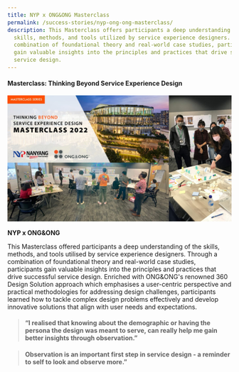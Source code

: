 ```yaml
---
title: NYP x ONG&ONG Masterclass
permalink: /success-stories/nyp-ong-ong-masterclass/
description: This Masterclass offers participants a deep understanding of the
  skills, methods, and tools utilized by service experience designers. Through a
  combination of foundational theory and real-world case studies, participants
  gain valuable insights into the principles and practices that drive successful
  service design.
---
```

#### **Masterclass: Thinking Beyond Service Experience Design**

![](/images/Stories/stories_thinking%20beyond.jpg)

**NYP x ONG&amp;ONG**

This Masterclass offered participants a deep understanding of the skills, methods, and tools utilised by service experience designers. Through a combination of foundational theory and real-world case studies, participants gain valuable insights into the principles and practices that drive successful service design. Enriched with ONG&amp;ONG's renowned 360 Design Solution approach which emphasises a user-centric perspective and practical methodologies for addressing design challenges, participants learned how to tackle complex design problems effectively and develop innovative solutions that align with user needs and expectations.

#### <blockquote><b>“I realised that knowing about the demographic or having the persona the design was meant to serve, can really help me gain better insights through observation.”</b></blockquote>

#### <blockquote><b>Observation is an important first step in service design - a reminder to self to look and observe more.”</b></blockquote>